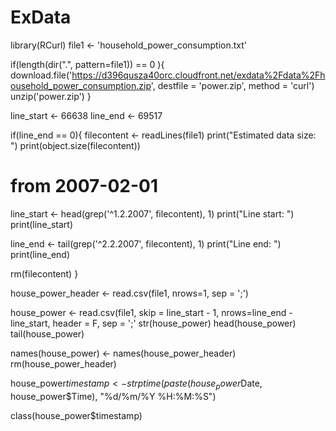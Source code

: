 # ExData

library(RCurl)
file1 <- 'household_power_consumption.txt'


 if(length(dir(".", pattern=file1)) == 0 ){
  download.file('https://d396qusza40orc.cloudfront.net/exdata%2Fdata%2Fhousehold_power_consumption.zip', destfile = 'power.zip', method = 'curl')
  unzip('power.zip')
}
 

line_start <- 66638
line_end <- 69517

if(line_end == 0){
filecontent <- readLines(file1)
print("Estimated data size: ")
print(object.size(filecontent))
  
  # from 2007-02-01
  line_start <- head(grep('^1.2.2007', filecontent), 1)
  print("Line start: ")
  print(line_start)  

line_end <- tail(grep('^2.2.2007', filecontent), 1)
 print("Line end: ")
 print(line_end)

rm(filecontent)
}

house_power_header <- read.csv(file1, nrows=1, sep = ';')

house_power <- read.csv(file1, skip = line_start - 1, nrows=line_end - line_start, header = F, sep = ';'
 str(house_power)
 head(house_power)
 tail(house_power)
 
 names(house_power) <- names(house_power_header)
 rm(house_power_header)

 house_power$timestamp <- strptime(paste(house_power$Date, house_power$Time), "%d/%m/%Y %H:%M:%S")

 class(house_power$timestamp)
